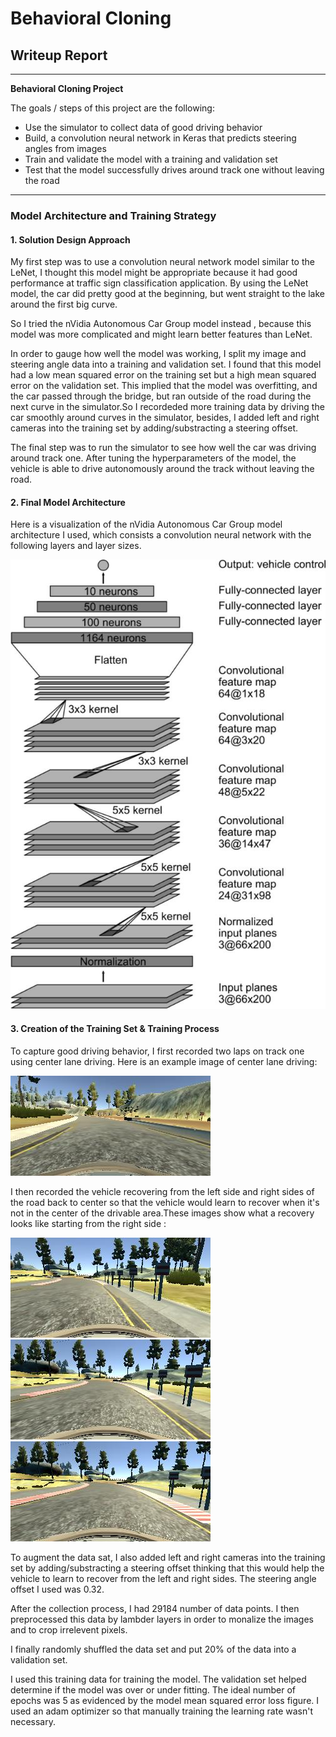 # **Behavioral Cloning** 

## Writeup Report


---

**Behavioral Cloning Project**

The goals / steps of this project are the following:
* Use the simulator to collect data of good driving behavior
* Build, a convolution neural network in Keras that predicts steering angles from images
* Train and validate the model with a training and validation set
* Test that the model successfully drives around track one without leaving the road


[//]: # (Image References)

[image1]: ./examples/model_visualization.jpg "Model Visualization"
[image2]: ./examples/center_2018_03_28_21_40_10_134.jpg "Center image"
[image3]: ./examples/center_2018_03_28_21_43_53_108.jpg "Recovery Image"
[image4]: ./examples/center_2018_03_28_21_43_55_377.jpg "Recovery Image"
[image5]: ./examples/center_2018_03_28_21_43_56_010.jpg "Recovery Image"
[image6]: ./examples/placeholder_small.png "Normal Image"
[image7]: ./examples/placeholder_small.png "Flipped Image"

---
### Model Architecture and Training Strategy

#### 1. Solution Design Approach

My first step was to use a convolution neural network model similar to the LeNet, I thought this model might be appropriate because it had good performance at traffic sign classification application. By using the LeNet model, the car did pretty good at the beginning, but went straight to the lake around the first big curve.

So I tried the nVidia Autonomous Car Group model instead , because this model was more complicated and might learn better features than LeNet. 

In order to gauge how well the model was working, I split my image and steering angle data into a training and validation set. I found that this model had a low mean squared error on the training set but a high mean squared error on the validation set. This implied that the model was overfitting, and the car passed through the bridge, but ran outside of the road during the next curve in the simulator.So I recordeded more training data by driving the car smoothly around curves in the simulator, besides, I added left and right cameras into the training set by adding/substracting a steering offset. 

The final step was to run the simulator to see how well the car was driving around track one. After tuning the hyperparameters of the model, the vehicle is able to drive autonomously around the track without leaving the road.

#### 2. Final Model Architecture

Here is a visualization of the nVidia Autonomous Car Group model architecture I used, which consists a convolution neural network with the following layers and layer sizes.

![alt text][image1]

#### 3. Creation of the Training Set & Training Process

To capture good driving behavior, I first recorded two laps on track one using center lane driving. Here is an example image of center lane driving:

![alt text][image2]

I then recorded the vehicle recovering from the left side and right sides of the road back to center so that the vehicle would learn to recover when it's not in the center of the drivable area.These images show what a recovery looks like starting from the right side :

![alt text][image3]
![alt text][image4]
![alt text][image5]


To augment the data sat, I also added left and right cameras into the training set by adding/substracting a steering offset thinking that this would help the vehicle to learn to recover from the left and right sides. The steering angle offset I used was 0.32.

After the collection process, I had 29184 number of data points. I then preprocessed this data by lambder layers in order to monalize the images and to crop irrelevent pixels.

I finally randomly shuffled the data set and put 20% of the data into a validation set. 

I used this training data for training the model. The validation set helped determine if the model was over or under fitting. The ideal number of epochs was 5 as evidenced by the model mean squared error loss figure. I used an adam optimizer so that manually training the learning rate wasn't necessary.
